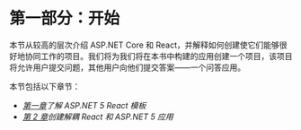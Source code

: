 # 第一部分：开始

本节从较高的层次介绍 ASP.NET Core 和 React，并解释如何创建使它们能够很好地协同工作的项目。我们将为我们将在本书中构建的应用创建一个项目，该项目将允许用户提交问题，其他用户向他们提交答案——一个问答应用。

本节包括以下章节：

*   [*第一章*](01.html#_idTextAnchor020)*了解 ASP.NET 5 React 模板*
*   [*第 2 章*](02.html#_idTextAnchor041)*创建解耦 React 和 ASP.NET 5 应用*